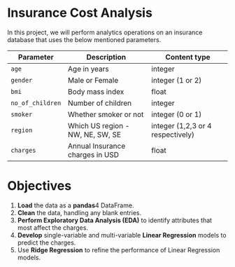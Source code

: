 # Insurance Cost Analysis
In this project, we will perform analytics operations on an insurance database that uses the below mentioned parameters.

| Parameter       | Description                         | Content type        |
|---------------|---------------------------------|--------------------|
| `age`         | Age in years                    | integer           |
| `gender`      | Male or Female                  | integer (1 or 2)  |
| `bmi`         | Body mass index                 | float             |
| `no_of_children` | Number of children          | integer           |
| `smoker`      | Whether smoker or not           | integer (0 or 1)  |
| `region`      | Which US region - NW, NE, SW, SE | integer (1,2,3 or 4 respectively) |
| `charges`     | Annual Insurance charges in USD | float             |

#   Objectives
1. **Load** the data as a **pandas**4 DataFrame.
2. **Clean** the data, handling any blank entries.
3. **Perform Exploratory Data Analysis (EDA)** to identify attributes that most affect the charges.
4. **Develop** single-variable and multi-variable **Linear Regression** models to predict the charges.
5. Use **Ridge Regression** to refine the performance of Linear Regression models.